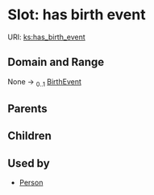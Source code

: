 
# Slot: has birth event




URI: [ks:has_birth_event](https://w3id.org/linkml/tests/kitchen_sink/has_birth_event)


## Domain and Range

None &#8594;  <sub>0..1</sub> [BirthEvent](BirthEvent.md)

## Parents


## Children


## Used by

 * [Person](Person.md)
